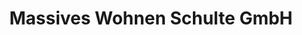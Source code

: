 ---
title: "Massives Wohnen Schulte GmbH"
url: /luedenscheid/massives-wohnen-schulte-gmbh/
shop: Möbel
---